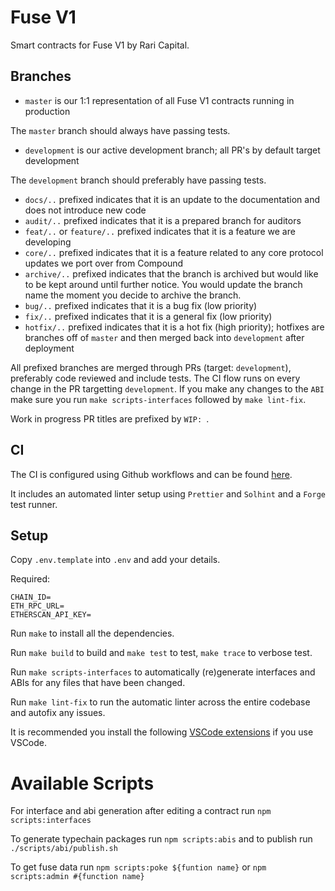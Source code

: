 # Fuse V1

Smart contracts for Fuse V1 by Rari Capital.

## Branches

- `master` is our 1:1 representation of all Fuse V1 contracts running in production

The `master` branch should always have passing tests.

- `development` is our active development branch; all PR's by default target development

The `development` branch should preferably have passing tests.

- `docs/..` prefixed indicates that it is an update to the documentation and does not introduce new code
- `audit/..` prefixed indicates that it is a prepared branch for auditors
- `feat/..` or `feature/..` prefixed indicates that it is a feature we are developing
- `core/..` prefixed indicates that it is a feature related to any core protocol updates we port over from Compound
- `archive/..` prefixed indicates that the branch is archived but would like to be kept around until further notice. You would update the branch name the moment you decide to archive the branch.
- `bug/..` prefixed indicates that it is a bug fix (low priority)
- `fix/..` prefixed indicates that it is a general fix (low priority)
- `hotfix/..` prefixed indicates that it is a hot fix (high priority); hotfixes are branches off of `master` and then merged back into `development` after deployment

All prefixed branches are merged through PRs (target: `development`), preferably code reviewed and include tests. The CI flow runs on every change in the PR targetting `development`. If you make any changes to the `ABI` make sure you run `make scripts-interfaces` followed by `make lint-fix`.

Work in progress PR titles are prefixed by `WIP: `.

## CI

The CI is configured using Github workflows and can be found [here](https://github.com/Rari-Capital/fuse-v1/blob/development/.github/workflows/ci.yml).

It includes an automated linter setup using `Prettier` and `Solhint` and a `Forge` test runner.

## Setup

Copy `.env.template` into `.env` and add your details.

Required:

```
CHAIN_ID=
ETH_RPC_URL=
ETHERSCAN_API_KEY=
```

Run `make` to install all the dependencies.

Run `make build` to build and `make test` to test, `make trace` to verbose test.

Run `make scripts-interfaces` to automatically (re)generate interfaces and ABIs for any files that have been changed.

Run `make lint-fix` to run the automatic linter across the entire codebase and autofix any issues.

It is recommended you install the following [VSCode extensions](.vscode/extensions.json) if you use VSCode.

# Available Scripts

For interface and abi generation after editing a contract run `npm scripts:interfaces`

To generate typechain packages run `npm scripts:abis` and to publish run `./scripts/abi/publish.sh`

To get fuse data run `npm scripts:poke ${funtion name}` or `npm scripts:admin #{function name}`



